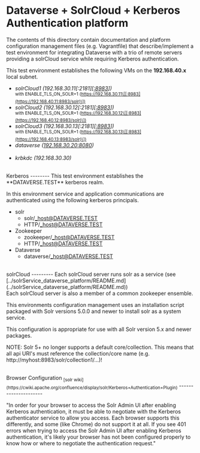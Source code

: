 Dataverse + SolrCloud + Kerberos Authentication platform
================================================================

The contents of this directory contain documentation and platform configuration management files 
(e.g. Vagrantfile) that describe/implement a test environment for integrating Dataverse with a 
trio of remote servers providing a solrCloud service while requiring Kerberos authentication. 

This test environment establishes the following VMs on the **192.168.40.x** local subnet.<br>

+ *solrCloud1 (192.168.30.11\[:2181\]\[[:8983](http://192.168.40.11:8983/solr)\])*<BR>
  <sup>with ENABLE_TLS_ON_SOLR=1 (https://192.168.30.11\[[:8983](https://192.168.40.11:8983/solr)\])</sup>
+ *solrCloud2 (192.168.30.12\[:2181\]\[[:8983](http://192.168.40.12:8983/solr)\])*<BR>
  <sup>with ENABLE_TLS_ON_SOLR=1 (https://192.168.30.12\[[:8983](https://192.168.40.12:8983/solr)\])</sup>
+ *solrCloud3 (192.168.30.13\[:2181\]\[[:8983](http://192.168.40.13:8983/solr)\])*<BR>
  <sup>with ENABLE_TLS_ON_SOLR=1 (https://192.168.30.13\[[:8983](https://192.168.40.13:8983/solr)\])</sup>
+ *dataverse ([192.168.30.20:8080](http://192.168.40.20:8080))*<BR><BR>
+ *krbkdc (192.168.30.30)*

<BR>
Kerberos
--------
This test environment establishes the **DATAVERSE.TEST** kerberos realm.

In this environment service and application communications are authenticated using the following 
kerberos principals.

+ solr
    + solr/_host@DATAVERSE.TEST
    + HTTP/_host@DATAVERSE.TEST
+ Zookeeper
    + zookeeper/_host@DATAVERSE.TEST
    + HTTP/_host@DATAVERSE.TEST
+ Dataverse
    + dataverse/_host@DATAVERSE.TEST

<BR>
solrCloud
---------
Each solrCloud server runs solr as a service (see [../solrService_dataverse_platform/README.md](../solrService_dataverse_platform/README.md)) 
<BR>Each solrCloud server is also a member of a common zookeeper ensemble.

This environments configuration management uses an installation script packaged with Solr versions 
5.0.0 and newer to install solr as a system service.

This configuration is appropriate for use with all Solr version 5.x and newer packages.

NOTE: Solr 5+ no longer supports a default core/collection. This means that all api URI's must 
reference the collection/core name (e.g. http://myhost:8983/solr/collection1/...)!

<BR>
Browser Configuration <sub>[solr wiki](https://cwiki.apache.org/confluence/display/solr/Kerberos+Authentication+Plugin)</sub>
---------------------

"In order for your browser to access the Solr Admin UI after enabling Kerberos authentication, it 
must be able to negotiate with the Kerberos authenticator service to allow you access. Each browser 
supports this differently, and some (like Chrome) do not support it at all. If you see 401 errors 
when trying to access the Solr Admin UI after enabling Kerberos authentication, it's likely your 
browser has not been configured properly to know how or where to negotiate the authentication 
request."


